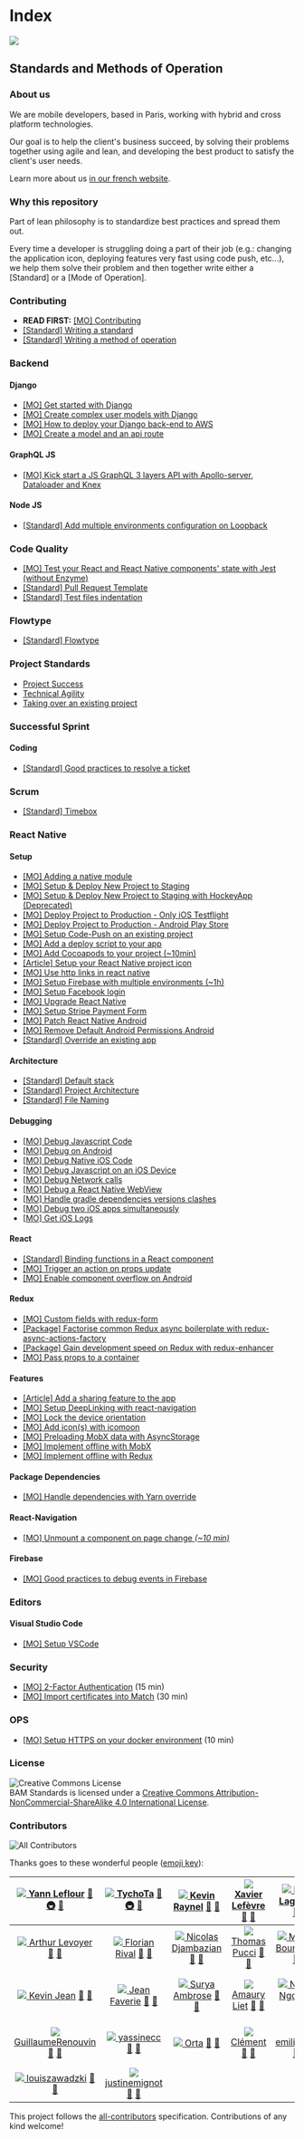# Index

![](https://www.bam.tech/hs-fs/hubfs/Identity/Logo.jpg?t=1501080758406&width=200&name=Logo.jpg)

## Standards and Methods of Operation

### About us

We are mobile developers, based in Paris, working with hybrid and cross platform technologies.

Our goal is to help the client's business succeed, by solving their problems together using agile and lean, and developing the best product to satisfy the client's user needs.

Learn more about us [in our french website](http://www.bam.tech/).

### Why this repository

Part of lean philosophy is to standardize best practices and spread them out.

Every time a developer is struggling doing a part of their job \(e.g.: changing the application icon, deploying features very fast using code push, etc...\), we help them solve their problem and then together write either a \[Standard\] or a \[Mode of Operation\].

### Contributing

* **READ FIRST:** [\[MO\] Contributing](contributing/mo-contributing.md)
* [\[Standard\] Writing a standard](contributing/standard-writing-a-standard.md)
* [\[Standard\] Writing a method of operation](contributing/standard-writing-a-method-of-operation.md)

### Backend

#### Django

* [\[MO\] Get started with Django](backend/django/mo-get-started-with-django.md)
* [\[MO\] Create complex user models with Django](backend/django/mo-create-complex-user-models-wih-django.md)
* [\[MO\] How to deploy your Django back-end to AWS](backend/django/mo-how-to-deploy-your-django-back-end-to-aws.md)
* [\[MO\] Create a model and an api route](backend/django/mo-create-a-model-and-an-api-route.md)

#### GraphQL JS

* [\[MO\] Kick start a JS GraphQL 3 layers API with Apollo-server, Dataloader and Knex](backend/graphql-js/mo-kick-start-a-js-graphql-3-layers-api-with-apollo-server-dataloader-and-knex.md)

#### Node JS

* [\[Standard\] Add multiple environments configuration on Loopback](backend/node-js/standard-add-multiple-environments-configuration-on-loopback.md)

### Code Quality

* [\[MO\] Test your React and React Native components' state with Jest \(without Enzyme\)](code-quality/mo-test-your-react-and-react-native-components-state-with-jest-without-enzyme.md)
* [\[Standard\] Pull Request Template](https://github.com/bamlab/dev-standards/tree/a49f45995baa7656c5c0e2c7a28ca3f0bdf70f8a/code-quality/pull-request-template.s.md)
* [\[Standard\] Test files indentation](code-quality/standard-test-files-indentation.md)

### Flowtype

* [\[Standard\] Flowtype](flowtype/standard-flowtype.md)

### Project Standards

* [Project Success](project-standards/project-success/)
* [Technical Agility](project-standards/technical-agility/)
* [Taking over an existing project](project-standards/taking-over-an-existing-project/)

### Successful Sprint

#### Coding

* [\[Standard\] Good practices to resolve a ticket](successful-sprint/coding/standard-good-practices-to-resolve-a-ticket.md)

### Scrum

* [\[Standard\] Timebox](https://github.com/bamlab/dev-standards/tree/a49f45995baa7656c5c0e2c7a28ca3f0bdf70f8a/scrum/timebox.s.md)

### React Native

#### Setup

* [\[MO\] Adding a native module](react-native/setup/mo-adding-a-native-module.md)
* [\[MO\] Setup & Deploy New Project to Staging](react-native/setup/mo-setup-and-deploy-new-project-to-staging.md)
* [\[MO\] Setup & Deploy New Project to Staging with HockeyApp \(Deprecated\)](react-native/setup/mo-setup-and-deploy-new-project-to-staging-with-hockeyapp-deprecated.md)
* [\[MO\] Deploy Project to Production - Only iOS Testflight](https://github.com/bamlab/dev-standards/tree/a49f45995baa7656c5c0e2c7a28ca3f0bdf70f8a/react-native/setup/deploy-project-to-production.md)
* [\[MO\] Deploy Project to Production - Android Play Store](react-native/setup/mo-deploy-project-to-production-android-play-store.md)
* [\[MO\] Setup Code-Push on an existing project](react-native/setup/mo-setup-code-push-on-an-existing-project.md)
* [\[MO\] Add a deploy script to your app](https://github.com/bamlab/dev-standards/tree/a49f45995baa7656c5c0e2c7a28ca3f0bdf70f8a/react-native/setup/deploy-script.mo.md)
* [\[MO\] Add Cocoapods to your project \(~10min\)](react-native/setup/mo-add-cocoapods-to-your-project-10min.md)
* [\[Article\] Setup your React Native project icon](https://blog.bam.tech/developper-news/change-your-react-native-app-icons-in-a-single-command-line)
* [\[MO\] Use http links in react native](react-native/setup/mo-use-http-links-in-react-native.md)
* [\[MO\] Setup Firebase with multiple environments \(~1h\)](react-native/setup/mo-setup-firebase-with-multiple-environments-1h.md)
* [\[MO\] Setup Facebook login](react-native/setup/mo-setup-facebook-login.md)
* [\[MO\] Upgrade React Native](react-native/update/mo-upgrade-react-native.md)
* [\[MO\] Setup Stripe Payment Form](react-native/setup/mo-setup-stripe-payment-form.md)
* [\[MO\] Patch React Native Android](react-native/setup/mo-patch-react-native-android.md)
* [\[MO\] Remove Default Android Permissions Android](react-native/setup/mo-remove-default-android-permissions-android.md)
* [\[Standard\] Override an existing app](react-native/setup/standard-override-an-existing-app.md)

#### Architecture

* [\[Standard\] Default stack](react-native/architecture/standard-default-stack.md)
* [\[Standard\] Project Architecture](react-native/architecture/standard-project-architecture.md)
* [\[Standard\] File Naming](react-native/architecture/standard-file-naming.md)

#### Debugging

* [\[MO\] Debug Javascript Code](react-native/debugging/mo-debug-javascript-code.md)
* [\[MO\] Debug on Android](react-native/debugging/mo-debug-native-android-code.md)
* [\[MO\] Debug Native iOS Code](react-native/debugging/mo-debug-native-ios-code.md)
* [\[MO\] Debug Javascript on an iOS Device](react-native/debugging/mo-debug-javascript-on-an-ios-device.md)
* [\[MO\] Debug Network calls](https://github.com/bamlab/dev-standards/tree/a49f45995baa7656c5c0e2c7a28ca3f0bdf70f8a/react-native/debugging/debug-network-calls.mo.md)
* [\[MO\] Debug a React Native WebView](react-native/debugging/mo-debug-a-react-native-webview.md)
* [\[MO\] Handle gradle dependencies versions clashes](react-native/debugging/mo-handle-gradle-dependencies-versions-clashes.md)
* [\[MO\] Debug two iOS apps simultaneously](react-native/debugging/mo-debug-two-ios-apps-simultaneously.md)
* [\[MO\] Get iOS Logs](react-native/debugging/mo-get-ios-logs.md)

#### React

* [\[Standard\] Binding functions in a React component](react-native/react/standard-binding-functions-in-a-react-component.md)
* [\[MO\] Trigger an action on props update](https://github.com/bamlab/dev-standards/tree/a49f45995baa7656c5c0e2c7a28ca3f0bdf70f8a/react-native/react/trigger-action-on-props-update.mo.md)
* [\[MO\] Enable component overflow on Android](react-native/react/mo-enable-component-overflow-on-android.md)

#### Redux

* [\[MO\] Custom fields with redux-form](react-native/redux/mo-custom-fields-with-redux-form.md)
* [\[Package\] Factorise common Redux async boilerplate with redux-async-actions-factory](https://github.com/bamlab/redux-async-actions-factory)
* [\[Package\] Gain development speed on Redux with redux-enhancer](https://github.com/bamlab/redux-enhancer)
* [\[MO\] Pass props to a container](react-native/redux/mo-pass-props-to-a-container.md)

#### Features

* [\[Article\] Add a sharing feature to the app](https://blog.bam.tech/developper-news/sharing-content-with-react-native)
* [\[MO\] Setup DeepLinking with react-navigation](https://github.com/bamlab/dev-standards/tree/a49f45995baa7656c5c0e2c7a28ca3f0bdf70f8a/react-native/features/deep-linking.md)
* [\[MO\] Lock the device orientation](react-native/features/mo-lock-the-device-orientation.md)
* [\[MO\] Add icon\(s\) with icomoon](https://github.com/bamlab/dev-standards/tree/a49f45995baa7656c5c0e2c7a28ca3f0bdf70f8a/react-native/features/icomoon.mo.md)
* [\[MO\] Preloading MobX data with AsyncStorage](react-native/features/mo-preloading-mobx-data-with-asyncstorage.md)
* [\[MO\] Implement offline with MobX](react-native/features/mo-implement-offline-with-mobx.md)
* [\[MO\] Implement offline with Redux](react-native/features/mo-implement-offline-with-redux.md)

#### Package Dependencies

* [\[MO\] Handle dependencies with Yarn override](react-native/package-dependencies/mo-handle-dependencies-with-yarn-override.md)

#### React-Navigation

* [\[MO\] Unmount a component on page change _\(~10 min\)_](react-native/react-navigation/mo-unmount-a-component-on-page-change-10-min.md)

#### Firebase

* [\[MO\] Good practices to debug events in Firebase](react-native/firebase/mo-good-practices-to-debug-events-in-firebase.md)

### Editors

#### Visual Studio Code

* [\[MO\] Setup VSCode](editors/visual-studio-code/mo-setup-vscode.md)

### Security

* [\[MO\] 2-Factor Authentication](security/mo-2-factor-authentication.md) \(15 min\)
* [\[MO\] Import certificates into Match](security/mo-import-certificates-into-match.md) \(30 min\)

### OPS

* [\[MO\] Setup HTTPS on your docker environment](ops/mo-setup-https-on-your-docker-environment.md) \(10 min\)

### License

![Creative Commons License](https://i.creativecommons.org/l/by-nc-sa/4.0/88x31.png)  
BAM Standards is licensed under a [Creative Commons Attribution-NonCommercial-ShareAlike 4.0 International License](http://creativecommons.org/licenses/by-nc-sa/4.0/).

### Contributors

![All Contributors](https://img.shields.io/badge/all_contributors-30-orange.svg?style=flat-square)

Thanks goes to these wonderful people \([emoji key](https://github.com/kentcdodds/all-contributors#emoji-key)\):

| [![](https://avatars0.githubusercontent.com/u/1863461?v=4) Yann Leflour](http://bamlab.fr/) [📝](./#blog-yleflour) [🚇](./#infra-yleflour) [👀](./#review-yleflour) | [![](https://avatars2.githubusercontent.com/u/13785185?v=4) TychoTa](https://twitter.com/TychoTa) [📝](./#blog-tychota) [🚇](./#infra-tychota) [👀](./#review-tychota) | [![](https://avatars3.githubusercontent.com/u/4620699?v=4) Kevin Raynel](https://github.com/kraynel) [📝](./#blog-kraynel) [👀](./#review-kraynel) | [![](https://avatars3.githubusercontent.com/u/14938214?v=4) Xavier Lefèvre](https://github.com/xavierlefevre) [📝](./#blog-xavierlefevre) [👀](./#review-xavierlefevre) | [![](https://avatars2.githubusercontent.com/u/82368?v=4) Louis Lagrange](https://github.com/Minishlink) [📝](./#blog-Minishlink) [👀](./#review-Minishlink) | [![](https://avatars0.githubusercontent.com/u/4534323?v=4) Alexandre Moureaux](http://blog.bam.tech) [📝](./#blog-Almouro) [👀](./#review-Almouro) | [![](https://avatars3.githubusercontent.com/u/15544105?v=4) Darius Afchar](https://github.com/DariusAf) [📝](./#blog-DariusAf) [👀](./#review-DariusAf) |
| :---: | :---: | :---: | :---: | :---: | :---: | :---: |
| [![](https://avatars3.githubusercontent.com/u/26787996?v=4) Arthur Levoyer](https://github.com/Arlevoy) [📝](./#blog-Arlevoy) [👀](./#review-Arlevoy) | [![](https://avatars0.githubusercontent.com/u/1280130?v=4) Florian Rival](http://www.compilgames.net) [📝](./#blog-4ian) [👀](./#review-4ian) | [![](https://avatars3.githubusercontent.com/u/905860?v=4) Nicolas Djambazian](http://nicolas.djambazian.fr) [📝](./#blog-Nhacsam) [👀](./#review-Nhacsam) | [![](https://avatars1.githubusercontent.com/u/16262904?v=4) Thomas Pucci](https://github.com/tpucci) [📝](./#blog-tpucci) [👀](./#review-tpucci) | [![](https://avatars2.githubusercontent.com/u/29543919?v=4) Maxime Bourliatoux](https://github.com/bourliam) [📝](./#blog-bourliam) [👀](./#review-bourliam) | [![](https://avatars0.githubusercontent.com/u/30256638?v=4) AliceB08](https://github.com/AliceB08) [📝](./#blog-AliceB08) [👀](./#review-AliceB08) | [![](https://avatars0.githubusercontent.com/u/15011364?v=4) AuroreM](https://github.com/AuroreM) [📝](./#blog-AuroreM) |
| [![](https://avatars0.githubusercontent.com/u/15800180?v=4) Kevin Jean](https://github.com/Miniplop) [📝](./#blog-Miniplop) [👀](./#review-Miniplop) | [![](https://avatars3.githubusercontent.com/u/16465614?v=4) Jean Faverie](https://github.com/jfaverie) [📝](./#blog-jfaverie) [👀](./#review-jfaverie) | [![](https://avatars1.githubusercontent.com/u/8100843?v=4) Surya Ambrose](https://github.com/suryaambrose) [📝](./#blog-suryaambrose) [👀](./#review-suryaambrose) | [![](https://avatars3.githubusercontent.com/u/9596435?v=4) Amaury Liet](https://github.com/AmauryLiet) [📝](./#blog-AmauryLiet) [👀](./#review-AmauryLiet) | [![](https://avatars3.githubusercontent.com/u/10167015?v=4) Nicolas Ngomai](https://github.com/lechinoix) [📝](./#blog-lechinoix) [👀](./#review-lechinoix) | [![](https://avatars1.githubusercontent.com/u/13121639?v=4) Julien](https://github.com/juliennassar) [📝](./#blog-juliennassar) [👀](./#review-juliennassar) | [![](https://avatars0.githubusercontent.com/u/19991302?v=4) Selim Ben Ammar](https://github.com/SelimBenAmmar) [📝](./#blog-SelimBenAmmar) [👀](./#review-SelimBenAmmar) |
| [![](https://avatars1.githubusercontent.com/u/15981192?v=4) GuillaumeRenouvin](https://github.com/GuillaumeRenouvin) [💬](./#question-GuillaumeRenouvin) [👀](./#review-GuillaumeRenouvin) | [![](https://avatars0.githubusercontent.com/u/31844581?v=4) yassinecc](https://github.com/yassinecc) [📝](./#blog-yassinecc) [👀](./#review-yassinecc) | [![](https://avatars2.githubusercontent.com/u/49038?v=4) Orta](http://orta.io) [📖](https://github.com/bamlab/dev-standard/commits?author=orta) [🤔](./#ideas-orta) | [![](https://avatars2.githubusercontent.com/u/9041221?v=4) Clément](https://github.com/taboulot) [📝](./#blog-taboulot) [👀](./#review-taboulot) | [![](https://avatars0.githubusercontent.com/u/18351439?v=4) emilienchvt](https://github.com/emilienchvt) [📝](./#blog-emilienchvt) [👀](./#review-emilienchvt) | [![](https://avatars2.githubusercontent.com/u/20668374?v=4) Pierre-Louis Le Portz](https://github.com/pleportz) [📝](./#blog-pleportz) [👀](./#review-pleportz) | [![](https://avatars0.githubusercontent.com/u/6906559?v=4) Sammy Teillet](https://github.com/Samox) [📝](./#blog-Samox) [👀](./#review-Samox) |
| [![](https://avatars2.githubusercontent.com/u/8973379?v=4) louiszawadzki](https://github.com/louiszawadzki) [📝](./#blog-louiszawadzki) [👀](./#review-louiszawadzki) | [![](https://avatars2.githubusercontent.com/u/33832992?v=4) justinemignot](https://github.com/justinemignot) [📝](./#blog-justinemignot) [👀](./#review-justinemignot) |  |  |  |  |  |

This project follows the [all-contributors](https://github.com/kentcdodds/all-contributors) specification. Contributions of any kind welcome!

